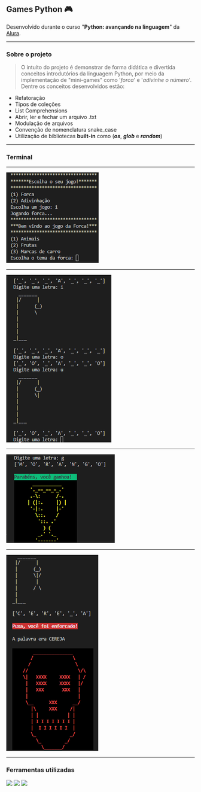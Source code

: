 ## Games Python 🎮

Desenvolvido durante o curso "**Python: avançando na linguagem**" da [Alura](https://www.alura.com.br/).

---

### Sobre o projeto

>O intuito do projeto é demonstrar de forma didática e divertida conceitos introdutórios da linguagem Python, por meio da implementação de "mini-games" como '<em>forca</em>' e '<em>adivinhe o número</em>'. Dentre os conceitos desenvolvidos estão:

- Refatoração
- Tipos de coleções
- List Comprehensions
- Abrir, ler e fechar um arquivo .txt
- Modulação de arquivos
- Convenção de nomenclatura snake_case
- Utilização de bibliotecas <b>built-in</b> como (***os***, ***glob*** e ***random***)

---

### Terminal

---

<img src="images/image_1.png" alt="Imagem 1">

---

<img src="images/image_2.png" alt="Imagem 2">

---

<img src="images/image_3.png" alt="Imagem 3">

---

<img src="images/image_4.png" alt="Imagem 4">

---

### Ferramentas utilizadas

<div>
  <img src="https://img.shields.io/badge/python-3776AB?style=for-the-badge&logo=python&logoColor=yellow">
  <img src="https://img.shields.io/badge/pycharm-fcf849?style=for-the-badge&logo=pycharm&logoColor=black">
  <img src="https://img.shields.io/badge/git-F05032?style=for-the-badge&logo=git&logoColor=white">
</div>